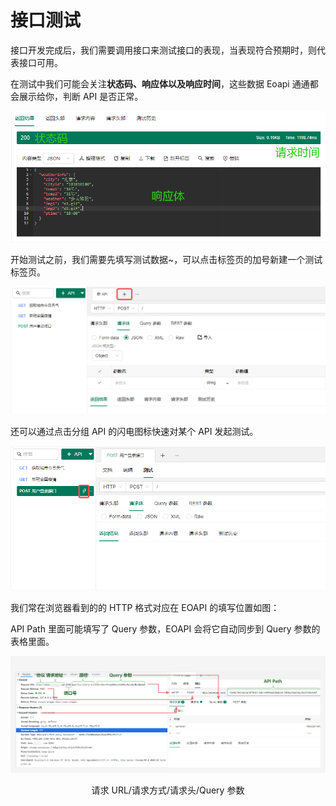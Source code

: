 # 接口测试
接口开发完成后，我们需要调用接口来测试接口的表现，当表现符合预期时，则代表接口可用。

在测试中我们可能会关注**状态码、响应体以及响应时间**，这些数据 Eoapi 通通都会展示给你，判断 API 是否正常。

![](../assets/images/2022-03-30-11-51-08.png)

开始测试之前，我们需要先填写测试数据~，可以点击标签页的加号新建一个测试标签页。

![](../assets/images/2022-03-30-11-44-21.png)

还可以通过点击分组 API 的闪电图标快速对某个 API 发起测试。

![](../assets/images/2022-03-30-11-45-40.png)

我们常在浏览器看到的的 HTTP 格式对应在 EOAPI 的填写位置如图：

API Path 里面可能填写了 Query 参数，EOAPI 会将它自动同步到 Query 参数的表格里面。

![](../assets/images/http-headers-reflect.png)
<p align=center>请求 URL/请求方式/请求头/Query 参数</p>



<!-- ![](../assets/images/2022-03-30-11-28-40.png) -->
